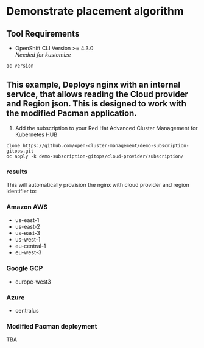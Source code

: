 # Demonstrate placement algorithm
## Tool Requirements
- OpenShift CLI Version >= 4.3.0<br>_Needed for kustomize_
```bash
oc version
```

## This example, Deploys nginx with an internal service, that allows reading the Cloud provider and Region json. This is designed to work with the modified Pacman application.
1. Add the subscription to your Red Hat Advanced Cluster Management for Kubernetes HUB
```
clone https://github.com/open-cluster-management/demo-subscription-gitops.git
oc apply -k demo-subscription-gitops/cloud-provider/subscription/
```
### results
This will automatically provision the nginx with cloud provider and region identifier to:
### Amazon AWS
- us-east-1
- us-east-2
- us-east-3
- us-west-1
- eu-central-1
- eu-west-3

### Google GCP
- europe-west3

### Azure
- centralus

### Modified Pacman deployment
TBA